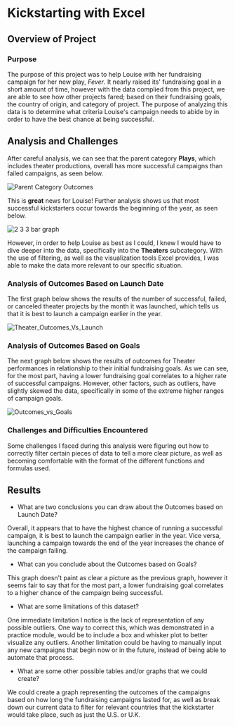 # Kickstarting with Excel

## Overview of Project

### Purpose

The purpose of this project was to help Louise with her fundraising campaign for her new play, *Fever*. It nearly raised its' fundraising goal in a short amount of time, however with the data complied from this project, we are able to see how other projects fared; based on their fundraising goals, the country of origin, and category of project. The purpose of analyzing this data is to determine what criteria Louise's campaign needs to abide by in order to have the best chance at being successful.

## Analysis and Challenges

After careful analysis, we can see that the parent category **Plays**, which includes theater productions, overall has more successful campaigns than failed campaigns, as seen below.

![Parent Category Outcomes](https://user-images.githubusercontent.com/77767984/116001887-82b0ed80-a5bc-11eb-875b-6ab187f76205.png)

This is **great** news for Louise! Further analysis shows us that most successful kickstarters occur towards the beginning of the year, as seen below.

![2 3 3 bar graph](https://user-images.githubusercontent.com/77767984/116001890-847ab100-a5bc-11eb-8423-ffc67f61d8bc.png)

However, in order to help Louise as best as I could, I knew I would have to dive deeper into the data, specifically into the **Theaters** subcategory. With the use of filtering, as well as the visualization tools Excel provides, I was able to make the data more relevant to our specific situation.

### Analysis of Outcomes Based on Launch Date

 The first graph below shows the results of the number of successful, failed, or canceled theater projects by the month it was launched, which tells us that it is best to launch a campaign earlier in the year.
 
 ![Theater_Outcomes_Vs_Launch](https://user-images.githubusercontent.com/77767984/116329904-f1936f80-a791-11eb-96b2-aa616882c88e.png)
 
### Analysis of Outcomes Based on Goals

The next graph below shows the results of outcomes for Theater performances in relationship to their initial fundraising goals. As we can see, for the most part, having a lower fundraising goal correlates to a higher rate of successful campaigns. However, other factors, such as outliers, have slightly skewed the data, specifically in some of the extreme higher ranges of campaign goals.

![Outcomes_vs_Goals](https://user-images.githubusercontent.com/77767984/116329912-f526f680-a791-11eb-87fa-7414a90733ea.png)

### Challenges and Difficulties Encountered

Some challenges I faced during this analysis were figuring out how to correctly filter certain pieces of data to tell a more clear picture, as well as becoming comfortable with the format of the different functions and formulas used.

## Results

- What are two conclusions you can draw about the Outcomes based on Launch Date?

Overall, it appears that to have the highest chance of running a successful campaign, it is best to launch the campaign earlier in the year. Vice versa, launching a campaign towards the end of the year increases the chance of the campaign failing.

- What can you conclude about the Outcomes based on Goals?

This graph doesn't paint as clear a picture as the previous graph, however it seems fair to say that for the most part, a lower fundraising goal correlates to a higher chance of the campaign being successful.

- What are some limitations of this dataset?

One immediate limitation I notice is the lack of representation of any possible outliers. One way to correct this, which was demonstrated in a practice module, would be to include a box and whisker plot to better visualize any outliers. Another limitation could be having to manually input any new campaigns that begin now or in the future, instead of being able to automate that process.

- What are some other possible tables and/or graphs that we could create?

We could create a graph representing the outcomes of the campaigns based on how long the fundraising campaigns lasted for, as well as break down our current data to filter for relevant countries that the kickstarter would take place, such as just the U.S. or U.K.
